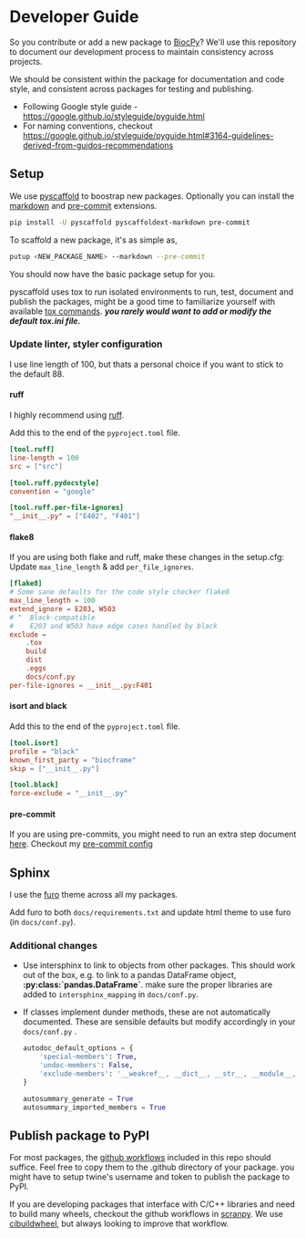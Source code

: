 # Developer Guide

So you contribute or add a new package to [BiocPy](https://github.com/biocpy)? We'll use this repository to document our development process to maintain consistency across projects.

We should be consistent within the package for documentation and code style, and consistent across packages for testing and publishing.

- Following Google style guide - https://google.github.io/styleguide/pyguide.html
- For naming conventions, checkout https://google.github.io/styleguide/pyguide.html#3164-guidelines-derived-from-guidos-recommendations

## Setup

We use [pyscaffold](https://pyscaffold.org/en/stable/) to boostrap new packages. Optionally you can install the [markdown](https://github.com/pyscaffold/pyscaffoldext-markdown) and [pre-commit](https://pre-commit.com/) extensions.

```bash
pip install -U pyscaffold pyscaffoldext-markdown pre-commit
```

To scaffold a new package, it's as simple as,

```bash
putup <NEW_PACKAGE_NAME> --markdown --pre-commit
```

You should now have the basic package setup for you.

pyscaffold uses tox to run isolated environments to run, test, document and publish the packages, might be a good time to familiarize yourself with available [tox commands](https://pyscaffold.org/en/stable/features.html#pre-commit-hooks). **_you rarely would want to add or modify the default tox.ini file._**

### Update linter, styler configuration

I use line length of 100, but thats a personal choice if you want to stick to the default 88.

#### ruff

I highly recommend using [ruff](https://beta.ruff.rs/docs/).

Add this to the end of the `pyproject.toml` file.

```toml
[tool.ruff]
line-length = 100
src = ["src"]

[tool.ruff.pydocstyle]
convention = "google"

[tool.ruff.per-file-ignores]
"__init__.py" = ["E402", "F401"]
```

#### flake8

If you are using both flake and ruff, make these changes in the setup.cfg: Update `max_line_length` & add `per_file_ignores`.

```toml
[flake8]
# Some sane defaults for the code style checker flake8
max_line_length = 100
extend_ignore = E203, W503
# ^  Black-compatible
#    E203 and W503 have edge cases handled by black
exclude =
    .tox
    build
    dist
    .eggs
    docs/conf.py
per-file-ignores = __init__.py:F401
```

#### isort and black

Add this to the end of the `pyproject.toml` file.

```toml
[tool.isort]
profile = "black"
known_first_party = "biocframe"
skip = ["__init__.py"]

[tool.black]
force-exclude = "__init__.py"
```

#### pre-commit

If you are using pre-commits, you might need to run an extra step document [here](https://pyscaffold.org/en/stable/features.html#pre-commit-hooks). Checkout my [pre-commit config](./pre-commit-template.yml)

## Sphinx

I use the [furo](https://github.com/pradyunsg/furo) theme across all my packages.

Add furo to both `docs/requirements.txt` and update html theme to use furo (in `docs/conf.py`).

### Additional changes

- Use intersphinx to link to objects from other packages. This should work out of the box, e.g. to link to a pandas DataFrame object, **:py:class:\`pandas.DataFrame\`**. make sure the proper libraries are added to `intersphinx_mapping` in `docs/conf.py`.
- If classes implement dunder methods, these are not automatically documented. These are sensible defaults but modify accordingly in your `docs/conf.py` .

  ```py
  autodoc_default_options = {
      'special-members': True,
      'undoc-members': False,
      'exclude-members': '__weakref__, __dict__, __str__, __module__, __init__'
  }

  autosummary_generate = True
  autosummary_imported_members = True
  ```

## Publish package to PyPI

For most packages, the [github workflows](./workflows/) included in this repo should suffice. Feel free to copy them to the .github directory of your package. you might have to setup twine's username and token to publish the package to PyPI.

If you are developing packages that interface with C/C++ libraries and need to build many wheels, checkout the github workflows in [scranpy](htps://github.com/biocpy/scranpy). We use [cibuildwheel](https://cibuildwheel.readthedocs.io/en/stable/), but always looking to improve that workflow.
